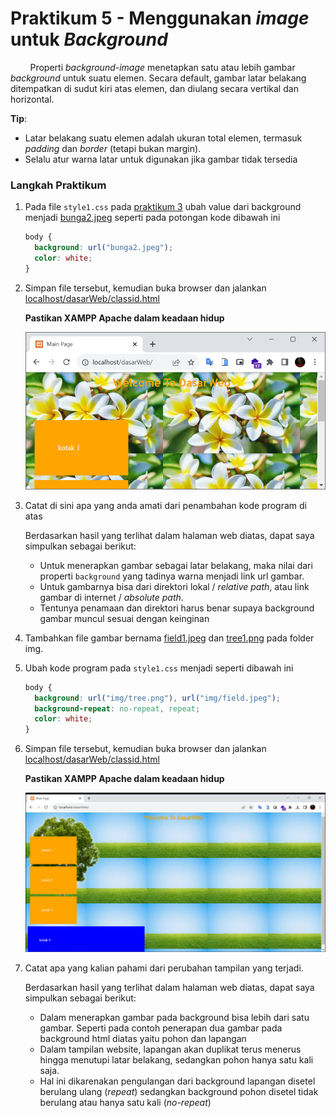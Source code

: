 # Praktikum 5 - Menggunakan _image_ untuk _Background_

&nbsp;&nbsp;&nbsp;&nbsp;&nbsp;&nbsp;&nbsp;&nbsp;Properti _background-image_ menetapkan satu atau lebih gambar _background_ untuk suatu elemen. Secara default, gambar latar belakang ditempatkan di sudut kiri atas elemen, dan diulang secara vertikal dan horizontal.

**Tip**:

- Latar belakang suatu elemen adalah ukuran total elemen, termasuk _padding_ dan _border_ (tetapi bukan margin).
- Selalu atur warna latar untuk digunakan jika gambar tidak tersedia

### Langkah Praktikum

1.  Pada file `style1.css` pada [praktikum 3](/css/praktikum3/) ubah value dari background menjadi [bunga2.jpeg](/css/praktikum5/dasarWeb/img/bunga2.jpeg) seperti pada potongan kode dibawah ini

    ```css
    body {
      background: url("bunga2.jpeg");
      color: white;
    }
    ```

2.  Simpan file tersebut, kemudian buka browser dan jalankan [localhost/dasarWeb/classid.html](http://localhost/dasarWeb/classid.html)

    **Pastikan XAMPP Apache dalam keadaan hidup**

    ![classid.html](/css/img/praktikum5/classid3.png)

3.  Catat di sini apa yang anda amati dari penambahan kode program di atas

    Berdasarkan hasil yang terlihat dalam halaman web diatas, dapat saya simpulkan sebagai berikut:

    - Untuk menerapkan gambar sebagai latar belakang, maka nilai dari properti `background` yang tadinya warna menjadi link url gambar.
    - Untuk gambarnya bisa dari direktori lokal / _relative path_, atau link gambar di internet / _absolute path_.
    - Tentunya penamaan dan direktori harus benar supaya background gambar muncul sesuai dengan keinginan

4.  Tambahkan file gambar bernama [field1.jpeg](/css/praktikum5/dasarWeb/img/field.jpeg) dan [tree1.png](/css/praktikum5/dasarWeb/img/tree.png) pada folder img.

5.  Ubah kode program pada `style1.css` menjadi seperti dibawah ini

    ```css
    body {
      background: url("img/tree.png"), url("img/field.jpeg");
      background-repeat: no-repeat, repeat;
      color: white;
    }
    ```

6.  Simpan file tersebut, kemudian buka browser dan jalankan [localhost/dasarWeb/classid.html](http://localhost/dasarWeb/classid.html)

    **Pastikan XAMPP Apache dalam keadaan hidup**

    ![classid.html](/css/img/praktikum5/classid4.png)

7.  Catat apa yang kalian pahami dari perubahan tampilan yang terjadi.

    Berdasarkan hasil yang terlihat dalam halaman web diatas, dapat saya simpulkan sebagai berikut:

    - Dalam menerapkan gambar pada background bisa lebih dari satu gambar. Seperti pada contoh penerapan dua gambar pada background html diatas yaitu pohon dan lapangan
    - Dalam tampilan website, lapangan akan duplikat terus menerus hingga menutupi latar belakang, sedangkan pohon hanya satu kali saja.
    - Hal ini dikarenakan pengulangan dari background lapangan disetel berulang ulang (_repeat_) sedangkan background pohon disetel tidak berulang atau hanya satu kali (_no-repeat_)
